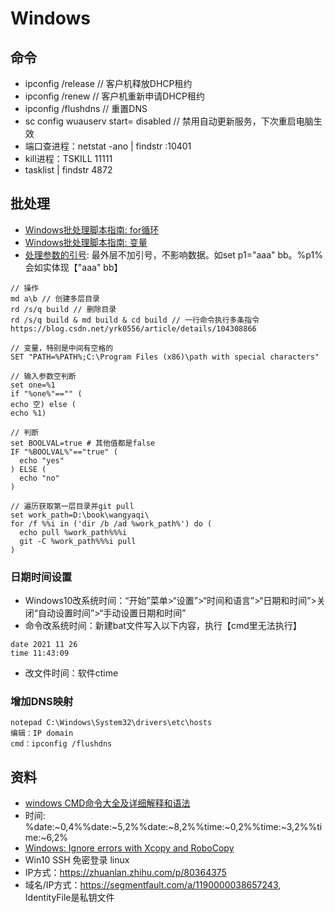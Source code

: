# Windows

## 命令
* ipconfig /release // 客户机释放DHCP租约
* ipconfig /renew // 客户机重新申请DHCP租约
* ipconfig /flushdns // 重置DNS
* sc config wuauserv start= disabled // 禁用自动更新服务，下次重启电脑生效
* 端口查进程：netstat -ano | findstr :10401
* kill进程：TSKILL 11111
* tasklist | findstr 4872

## 批处理
* [Windows批处理脚本指南: for循环](https://www.jb51.net/article/93170.htm)
* [Windows批处理脚本指南: 变量](https://www.jianshu.com/p/5e364800955e)
* [处理参数的引号](https://blog.csdn.net/cocokim_122/article/details/41896351): 最外层不加引号，不影响数据。如set p1="aaa" bb。%p1%会如实体现【"aaa" bb】

```
// 操作
md a\b // 创建多层目录
rd /s/q build // 删除目录
rd /s/q build & md build & cd build // 一行命令执行多条指令 https://blog.csdn.net/yrk0556/article/details/104308866

// 变量，特别是中间有空格的
SET "PATH=%PATH%;C:\Program Files (x86)\path with special characters"

// 输入参数空判断
set one=%1
if "%one%"=="" (
echo 空) else (
echo %1)

// 判断
set BOOLVAL=true # 其他值都是false
IF "%BOOLVAL%"=="true" (
  echo "yes"
) ELSE (
  echo "no"
)

// 遍历获取第一层目录并git pull
set work_path=D:\book\wangyaqi\
for /f %%i in ('dir /b /ad %work_path%') do (
  echo pull %work_path%%%i
  git -C %work_path%%%i pull
)
```

### 日期时间设置
* Windows10改系统时间：“开始”菜单>“设置”>“时间和语言”>“日期和时间”>关闭“自动设置时间”>“手动设置日期和时间”
* 命令改系统时间：新建bat文件写入以下内容，执行【cmd里无法执行】
```
date 2021 11 26
time 11:43:09
```
* 改文件时间：软件ctime

### 增加DNS映射
```
notepad C:\Windows\System32\drivers\etc\hosts
编辑：IP domain
cmd：ipconfig /flushdns
```

## 资料
* [windows CMD命令大全及详细解释和语法](http://xstarcd.github.io/wiki/windows/windows_cmd_syntax.html)
* 时间: %date:~0,4%%date:~5,2%%date:~8,2%%time:~0,2%%time:~3,2%%time:~6,2%
* [Windows: Ignore errors with Xcopy and RoboCopy](https://djlab.com/2010/12/windows-ignore-errors-with-xcopy-and-robocopy/)
* Win10 SSH 免密登录 linux
 * IP方式：https://zhuanlan.zhihu.com/p/80364375
 * 域名/IP方式：https://segmentfault.com/a/1190000038657243, IdentityFile是私钥文件
